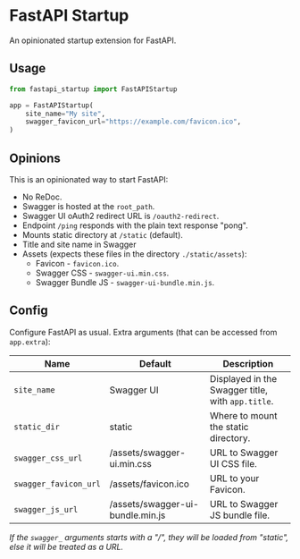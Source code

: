 # FastAPI Startup

An opinionated startup extension for FastAPI.

## Usage

```python
from fastapi_startup import FastAPIStartup

app = FastAPIStartup(
    site_name="My site",
    swagger_favicon_url="https://example.com/favicon.ico",
)
```

## Opinions

This is an opinionated way to start FastAPI:

- No ReDoc.
- Swagger is hosted at the `root_path`.
- Swagger UI oAuth2 redirect URL is `/oauth2-redirect`.
- Endpoint `/ping` responds with the plain text response "pong".
- Mounts static directory at `/static` (default).
- Title and site name in Swagger
- Assets (expects these files in the directory `./static/assets`):
  - Favicon - `favicon.ico`.
  - Swagger CSS - `swagger-ui.min.css`.
  - Swagger Bundle JS - `swagger-ui-bundle.min.js`.

## Config

Configure FastAPI as usual. Extra arguments (that can be accessed from `app.extra`):

| Name | Default | Description |
| --- | --- | --- |
| `site_name` | Swagger UI | Displayed in the Swagger title, with `app.title`. |
| `static_dir` | static | Where to mount the static directory. |
| `swagger_css_url` | /assets/swagger-ui.min.css | URL to Swagger UI CSS file. |
| `swagger_favicon_url` | /assets/favicon.ico | URL to your Favicon. |
| `swagger_js_url` | /assets/swagger-ui-bundle.min.js | URL to Swagger JS bundle file. |

*If the `swagger_` arguments starts with a "/", they will be loaded from "static", else it will be treated as a URL.*
